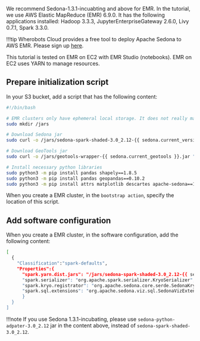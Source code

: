 We recommend Sedona-1.3.1-incuabting and above for EMR. In the tutorial, we use AWS Elastic MapReduce (EMR) 6.9.0. It has the following applications installed: Hadoop 3.3.3, JupyterEnterpriseGateway 2.6.0, Livy 0.7.1, Spark 3.3.0.

!!!tip
	Wherobots Cloud provides a free tool to deploy Apache Sedona to AWS EMR. Please sign up [here](https://www.wherobots.services/).

This tutorial is tested on EMR on EC2 with EMR Studio (notebooks). EMR on EC2 uses YARN to manage resources.

## Prepare initialization script

In your S3 bucket, add a script that has the following content:

```bash
#!/bin/bash

# EMR clusters only have ephemeral local storage. It does not really matter where we store the jars.
sudo mkdir /jars

# Download Sedona jar
sudo curl -o /jars/sedona-spark-shaded-3.0_2.12-{{ sedona.current_version }}.jar "https://repo1.maven.org/maven2/org/apache/sedona/sedona-spark-shaded-3.0_2.12/{{ sedona.current_version }}/sedona-spark-shaded-3.0_2.12-{{ sedona.current_version }}.jar"

# Download GeoTools jar
sudo curl -o /jars/geotools-wrapper-{{ sedona.current_geotools }}.jar "https://repo1.maven.org/maven2/org/datasyslab/geotools-wrapper/{{ sedona.current_geotools }}/geotools-wrapper-{{ sedona.current_geotools }}.jar"

# Install necessary python libraries
sudo python3 -m pip install pandas shapely==1.8.5
sudo python3 -m pip install pandas geopandas==0.10.2
sudo python3 -m pip install attrs matplotlib descartes apache-sedona==1.4.0
```

When you create a EMR cluster, in the `bootstrap action`, specify the location of this script.

## Add software configuration

When you create a EMR cluster, in the software configuration, add the following content:

```bash
[
  {
    "Classification":"spark-defaults", 
    "Properties":{
      "spark.yarn.dist.jars": "/jars/sedona-spark-shaded-3.0_2.12-{{ sedona.current_version }}.jar,/jars/geotools-wrapper-{{ sedona.current_geotools }}.jar",
      "spark.serializer": "org.apache.spark.serializer.KryoSerializer",
      "spark.kryo.registrator": "org.apache.sedona.core.serde.SedonaKryoRegistrator",
      "spark.sql.extensions": "org.apache.sedona.viz.sql.SedonaVizExtensions,org.apache.sedona.sql.SedonaSqlExtensions"
      }
  }
]
```

!!!note
	If you use Sedona 1.3.1-incubating, please use `sedona-python-adpater-3.0_2.12` jar in the content above, instead of `sedona-spark-shaded-3.0_2.12`.